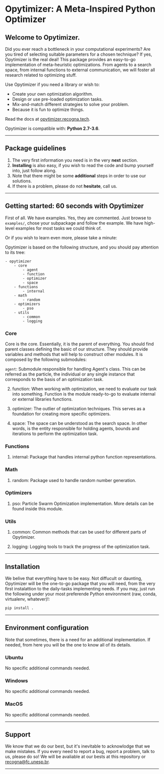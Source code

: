 # Opytimizer: A Meta-Inspired Python Optimizer

## Welcome to Opytimizer.
Did you ever reach a bottleneck in your computational experiments? Are you tired of selecting suitable parameters for a chosen technique? If yes, Opytimizer is the real deal! This package provides an easy-to-go implementation of meta-heuristic optimizations. From agents to a search space, from internal functions to external communication, we will foster all research related to optimizing stuff.

Use Opytimizer if you need a library or wish to:
* Create your own optimization algorithm.
* Design or use pre-loaded optimization tasks.
* Mix-and-match different strategies to solve your problem.
* Because it is fun to optimize things.

Read the docs at [opytimizer.recogna.tech](opytimizer.recogna.tech).

Opytimizer is compatible with: **Python 2.7-3.6**.

---

## Package guidelines

1. The very first information you need is in the very **next** section.
2. **Installing** is also easy, if you wish to read the code and bump yourself into, just follow along.
3. Note that there might be some **additional** steps in order to use our solutions.
4. If there is a problem, please do not **hesitate**, call us.

---

## Getting started: 60 seconds with Opytimizer

First of all. We have examples. Yes, they are commented. Just browse to `examples/`, chose your subpackage and follow the example. We have high-level examples for most tasks we could think of.

Or if you wish to learn even more, please take a minute:

Opytimizer is based on the following structure, and you should pay attention to its tree:

```
- opytimizer
    - core
        - agent
        - function
        - optimizer
        - space
    - functions
        - internal
    - math
        - random
    - optimizers
        - pso
    - utils
        - common
        - logging
```

### Core

Core is the core. Essentially, it is the parent of everything. You should find parent classes defining the basic of our structure. They should provide variables and methods that will help to construct other modules. It is composed by the following submodules:

```agent```: Submodule responsible for handling Agent's class. This can be referred as the particle, the individual or any single instance that corresponds to the basis of an optimization task.

2. function: When working with optimization, we need to evaluate our task into something. Function is the module ready-to-go to evaluate internal or external libraries functions.

3. optimizer: The outlier of optimization techniques. This serves as a foundation for creating more specific optimizers.

4. space: The space can be understood as the search space. In other words, is the entity responsible for holding agents, bounds and iterations to perform the optimization task.

### Functions

1. internal: Package that handles internal python function representations.

### Math

1. random: Package used to handle random number generation.

### Optimizers

1. pso: Particle Swarm Optimization implementation. More details can be found inside this module.

### Utils

1. common: Common methods that can be used for different parts of Opytimizer.

2. logging: Logging tools to track the progress of the optimization task.


---

## Installation

We belive that everything have to be easy. Not diffucult or daunting, Opytimizer will be the one-to-go package that you will need, from the very first instalattion to the daily-tasks implementing needs. If you may, just run the following under your most preferende Python environment (raw, conda, virtualenv, whatever)!:

```Python
pip install .
```

---

## Environment configuration

Note that sometimes, there is a need for an additional implementation. If needed, from here you will be the one to know all of its details.

### Ubuntu

No specific additional commands needed.

### Windows

No specific additional commands needed.

### MacOS

No specific additional commands needed.

---

## Support

We know that we do our best, but it's inevitable to acknowlodge that we make mistakes. If you every need to report a bug, report a problem, talk to us, please do so! We will be avaliable at our bests at this repository or recogna@fc.unesp.br.

---
